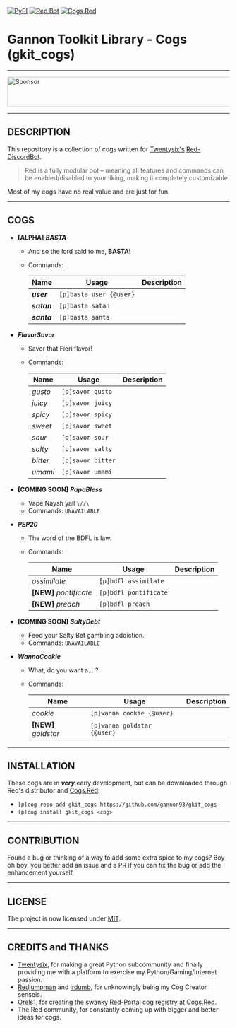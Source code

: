 [![PyPI](https://img.shields.io/badge/Python-3.5-blue.svg)](https://www.python.org/downloads/) 
[![Red Bot](https://img.shields.io/badge/Discord-Red%20Bot-red.svg)](https://github.com/Twentysix26/Red-DiscordBot)
[![Cogs.Red](https://img.shields.io/badge/Cogs.Red-gkit__cogs-red.svg)](https://cogs.red/cogs/gannon93/gkit_cogs/)

# Gannon Toolkit Library - Cogs (gkit_cogs)

---

<a target='_blank' rel='nofollow' href='https://app.codesponsor.io/link/raiq3oRu2yGcVNAnbBGftY8G/gannon93/gkit_cogs'>
  <img alt='Sponsor' width='888' height='68' src='https://app.codesponsor.io/embed/raiq3oRu2yGcVNAnbBGftY8G/gannon93/gkit_cogs.svg' />
</a>

---

## DESCRIPTION

This repository is a collection of cogs written for [Twentysix's](https://github.com/Twentysix26) [Red-DiscordBot](https://github.com/Cog-Creators/Red-DiscordBot).  

> Red is a fully modular bot – meaning all features and commands can be enabled/disabled to your liking, making it completely customizable.

Most of my cogs have no real value and are just for fun.  

---

## COGS

  - **[ALPHA]** _**BASTA**_
  
    - And so the lord said to me, **BASTA!**
    - Commands:  

      | Name | Usage | Description |
      | ---- | ----- | ----------- |
      | _**user**_ | `[p]basta user {@user}` | |
      | _**satan**_ | `[p]basta satan` | |
      | _**santa**_ | `[p]basta santa` | |

  - _**FlavorSavor**_
    - Savor that Fieri flavor!
    - Commands:  

      | Name | Usage | Description |
      | ---- | ----- | ----------- |
      | _gusto_ | `[p]savor gusto` | |
      | _juicy_ | `[p]savor juicy` | |
      | _spicy_ | `[p]savor spicy` | |
      | _sweet_ | `[p]savor sweet` | |
      | _sour_ | `[p]savor sour` | |
      | _salty_ | `[p]savor salty` | |
      | _bitter_ | `[p]savor bitter` | |
      | _umami_ | `[p]savor umami` | |

  - **[COMING SOON]** _**PapaBless**_
    - Vape Naysh yall `\//\`
    - Commands: `UNAVAILABLE`

  - _**PEP20**_
    - The word of the BDFL is law.
    - Commands:  

      | Name | Usage | Description |
      | ---- | ----- | ----------- |
      | _assimilate_ | `[p]bdfl assimilate` | |
      | **[NEW]** _pontificate_ | `[p]bdfl pontificate` | |
      | **[NEW]** _preach_ | `[p]bdfl preach` | |

  - **[COMING SOON]** _**SaltyDebt**_
    - Feed your Salty Bet gambling addiction.
    - Commands: `UNAVAILABLE`

  - _**WannaCookie**_
    - What, do you want a... ?
    - Commands:  

      | Name | Usage | Description |
      | ---- | ----- | ----------- |
      | _cookie_ | `[p]wanna cookie {@user}` | |
      | **[NEW]** _goldstar_ | `[p]wanna goldstar {@user}` | |

---

## INSTALLATION

These cogs are in _**very**_ early development, but can be downloaded through Red's distributor and [Cogs.Red](https://cogs.red/cogs/gannon93/gkit_cogs/):  

  - `[p]cog repo add gkit_cogs https://github.com/gannon93/gkit_cogs`
  - `[p]cog install gkit_cogs <cog>`

---

## CONTRIBUTION

Found a bug or thinking of a way to add some extra spice to my cogs? 
Boy oh boy, you better add an issue and a PR if you can fix the bug or add the enhancement yourself.

---

## LICENSE

The project is now licensed under [MIT](https://github.com/gannon93/gkit_cogs/blob/master/LICENSE).

---

## CREDITS and THANKS

  - [Twentysix](https://github.com/Twentysix26), for making a great Python subcommunity and finally providing me with a platform to exercise my Python/Gaming/Internet passion. 
  - [Redjumpman](https://github.com/Redjumpman) and [irdumb](https://github.com/irdumbs), for unknowingly being my Cog Creator senseis. 
  - [Orels1](https://github.com/orels1), for creating the swanky Red-Portal cog registry at [Cogs.Red](http://cogs.red).
  - The Red community, for constantly coming up with bigger and better ideas for cogs.
